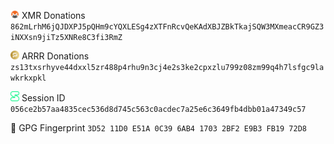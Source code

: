 <a href="https://www.getmonero.org/"><img width="14px" height="auto" src="xmr.svg" /></a> XMR Donations `862mLrhM6jQJDXPJ5pQHm9cYQXLESg4zXTFnRcvQeKAdXBJZBkTkajSQW3MXmeacCR9GZ3iNXXsn9jiTz5XNRe8C3fi3RmZ`

<a href="https://www.getmonero.org/"><img width="14px" height="auto" src="arrr.svg" /></a> ARRR Donations `zs13txsrhyve44dxxl5zr488p4rhu9n3cj4e2s3ke2cpxzlu799z08zm99q4h7lsfgc9lawkrkxpkl`

<a href="https://getsession.org/"><img width="14px" height="auto" src="session.svg" /></a> Session ID `056ce2b57aa4835cec536d8d745c563c0acdec7a25e6c3649fb4dbb01a47349c57`

🔑 GPG Fingerprint `3D52 11D0 E51A 0C39 6AB4 1703 2BF2 E9B3 FB19 72D8`
